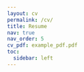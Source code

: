 ```yaml
---
layout: cv
permalink: /cv/
title: Resume
nav: true
nav_order: 5
cv_pdf: example_pdf.pdf
toc:
  sidebar: left
---
```


